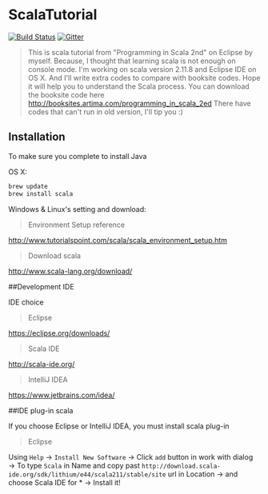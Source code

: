 # ScalaTutorial
[![Build Status](https://travis-ci.org/HKChen/ScalaTutorial.svg?branch=master)](https://travis-ci.org/HKChen/ScalaTutorial)
[![Gitter](https://badges.gitter.im/gitterHQ/gitter.svg)](https://gitter.im/hkchen-scala/Lobby)
>This is scala tutorial from "Programming in Scala 2nd" on Eclipse by myself. 
>Because, I thought that learning scala is not enough on console mode.
>I'm working on scala version 2.11.8 and Eclipse IDE on OS X.
>And I'll write extra codes to compare with booksite codes.
>Hope it will help you to understand the Scala process.
>You can download the booksite code here http://booksites.artima.com/programming_in_scala_2ed
>There have codes that can't run in old version, I'll tip you :)

## Installation
To make sure you complete to install Java

OS X:
```sh
brew update
brew install scala
```

Windows & Linux's setting and download:
>Environment Setup reference

http://www.tutorialspoint.com/scala/scala_environment_setup.htm

>Download scala

http://www.scala-lang.org/download/

##Development IDE

IDE choice

>Eclipse 

https://eclipse.org/downloads/

>Scala IDE

http://scala-ide.org/

>IntelliJ IDEA

https://www.jetbrains.com/idea/

##IDE plug-in scala

If you choose Eclipse or IntelliJ IDEA, you must install scala plug-in

>Eclipse

Using `Help` → `Install New Software` → Click `add` button in work with dialog → To type `Scala` in Name and copy past `http://download.scala-ide.org/sdk/lithium/e44/scala211/stable/site` url in Location → and choose Scala IDE for * → Install it!

